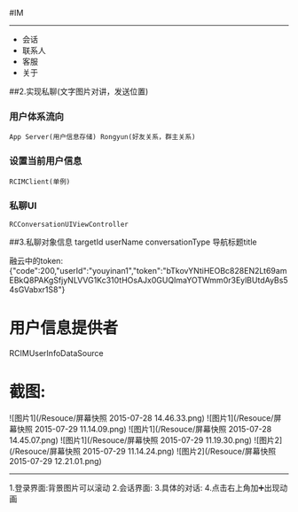 #IM 
***
* 会话 
* 联系人 
* 客服 
* 关于

##2.实现私聊(文字图片对讲，发送位置)
### 用户体系流向
	App Server(用户信息存储) Rongyun(好友关系，群主关系)
### 设置当前用户信息
	RCIMClient(单例)
### 私聊UI
	RCConversationUIViewController
##3.私聊对象信息
	targetId
	userName
	conversationType
	导航标题title
	
融云中的token:{"code":200,"userId":"youyinan1","token":"bTkovYNtiHEOBc828EN2Lt69amEBkQ8PAKgSfjyNLVVG1Kc310tHOsAJx0GUQImaYOTWmm0r3EylBUtdAyBs54sGVabxr1S8"}

# 用户信息提供者
RCIMUserInfoDataSource

# 截图:
![图片1](/Resouce/屏幕快照 2015-07-28 14.46.33.png)
![图片1](/Resouce/屏幕快照 2015-07-29 11.14.09.png) 
![图片1](/Resouce/屏幕快照 2015-07-28 14.45.07.png)
![图片1](/Resouce/屏幕快照 2015-07-29 11.19.30.png)
![图片2](/Resouce/屏幕快照 2015-07-29 11.14.24.png)
![图片2](/Resouce/屏幕快照 2015-07-29 12.21.01.png)

***

1.登录界面:背景图片可以滚动
2.会话界面:
3.具体的对话:
4.点击右上角加➕出现动画

